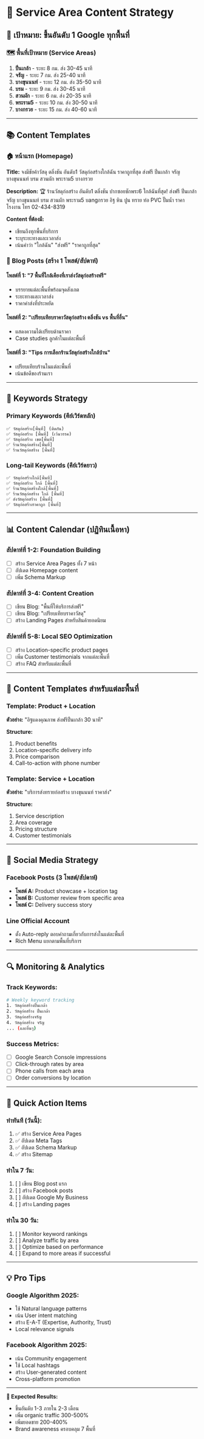 # 📝 Service Area Content Strategy

## 🎯 เป้าหมาย: ขึ้นอันดับ 1 Google ทุกพื้นที่

### 🗺️ พื้นที่เป้าหมาย (Service Areas)

1. **ปิ่นเกล้า** - ระยะ 8 กม. ส่ง 30-45 นาที
2. **จรัญ** - ระยะ 7 กม. ส่ง 25-40 นาที  
3. **บางขุนนนท์** - ระยะ 12 กม. ส่ง 35-50 นาที
4. **บรม** - ระยะ 9 กม. ส่ง 30-45 นาที
5. **สวนผัก** - ระยะ 6 กม. ส่ง 20-35 นาที
6. **พระราม5** - ระยะ 10 กม. ส่ง 30-50 นาที
7. **บางกรวย** - ระยะ 15 กม. ส่ง 40-60 นาที

---

## 📚 Content Templates

### 🏠 หน้าแรก (Homepage)
**Title:** จงมีชัยค้าวัสดุ ตลิ่งชัน อันดับ1 วัสดุก่อสร้างใกล้ฉัน ราคาถูกที่สุด ส่งฟรี ปิ่นเกล้า จรัญ บางขุนนนท์ บรม สวนผัก พระราม5 บางกรวย

**Description:** 🏆 ร้านวัสดุก่อสร้าง อันดับ1 ตลิ่งชัน ปากซอยชักพระ6 ใกล้ฉันที่สุด! ส่งฟรี ปิ่นเกล้า จรัญ บางขุนนนท์ บรม สวนผัก พระราม5 บangกรวย อิฐ หิน ปูน ทราย ท่อ PVC ปั๊มน้ำ ราคาโรงงาน โทร 02-434-8319

**Content ที่ต้องมี:**
- เขียนถึงทุกพื้นที่บริการ
- ระบุระยะทางและเวลาส่ง
- เน้นคำว่า "ใกล้ฉัน" "ส่งฟรี" "ราคาถูกที่สุด"

### 📖 Blog Posts (สร้าง 1 โพสต์/สัปดาห์)

#### โพสต์ที่ 1: "7 พื้นที่ใกล้เคียงที่เราส่งวัสดุก่อสร้างฟรี"
- บรรยายแต่ละพื้นที่พร้อมจุดสังเกต
- ระยะทางและเวลาส่ง
- ราคาค่าส่งที่ประหยัด

#### โพสต์ที่ 2: "เปรียบเทียบราคาวัสดุก่อสร้าง ตลิ่งชัน vs พื้นที่อื่น"
- แสดงความได้เปรียบด้านราคา
- Case studies ลูกค้าในแต่ละพื้นที่

#### โพสต์ที่ 3: "Tips การเลือกร้านวัสดุก่อสร้างใกล้บ้าน"
- เปรียบเทียบร้านในแต่ละพื้นที่
- เน้นข้อดีของร้านเรา

---

## 🔑 Keywords Strategy

### Primary Keywords (คีย์เวิร์ดหลัก)
```
✅ วัสดุก่อสร้าง[พื้นที่] (ติดกัน)
✅ วัสดุก่อสร้าง [พื้นที่] (เว้นวรรค)  
✅ วัสดุก่อสร้าง เขต[พื้นที่]
✅ ร้านวัสดุก่อสร้าง[พื้นที่]
✅ ร้านวัสดุก่อสร้าง [พื้นที่]
```

### Long-tail Keywords (คีย์เวิร์ดยาว)
```
✅ วัสดุก่อสร้างใกล้[พื้นที่]
✅ วัสดุก่อสร้าง ใกล้ [พื้นที่]
✅ ร้านวัสดุก่อสร้างใกล้[พื้นที่]
✅ ร้านวัสดุก่อสร้าง ใกล้ [พื้นที่]
✅ ส่งวัสดุก่อสร้าง [พื้นที่]
✅ วัสดุก่อสร้างราคาถูก [พื้นที่]
```

---

## 📊 Content Calendar (ปฏิทินเนื้อหา)

### สัปดาห์ที่ 1-2: Foundation Building
- [ ] สร้าง Service Area Pages ทั้ง 7 หน้า
- [ ] อัปเดต Homepage content
- [ ] เพิ่ม Schema Markup

### สัปดาห์ที่ 3-4: Content Creation  
- [ ] เขียน Blog: "พื้นที่ให้บริการส่งฟรี"
- [ ] เขียน Blog: "เปรียบเทียบราคาวัสดุ"
- [ ] สร้าง Landing Pages สำหรับสินค้ายอดนิยม

### สัปดาห์ที่ 5-8: Local SEO Optimization
- [ ] สร้าง Location-specific product pages
- [ ] เพิ่ม Customer testimonials จากแต่ละพื้นที่
- [ ] สร้าง FAQ สำหรับแต่ละพื้นที่

---

## 🎨 Content Templates สำหรับแต่ละพื้นที่

### Template: Product + Location
**ตัวอย่าง:** "อิฐแดงคุณภาพ ส่งฟรีปิ่นเกล้า 30 นาที"

**Structure:**
1. Product benefits
2. Location-specific delivery info  
3. Price comparison
4. Call-to-action with phone number

### Template: Service + Location
**ตัวอย่าง:** "บริการส่งทรายก่อสร้าง บางขุนนนท์ ราคาส่ง"

**Structure:**
1. Service description
2. Area coverage
3. Pricing structure
4. Customer testimonials

---

## 📱 Social Media Strategy

### Facebook Posts (3 โพสต์/สัปดาห์)
- **โพสต์ A:** Product showcase + location tag
- **โพสต์ B:** Customer review from specific area
- **โพสต์ C:** Delivery success story

### Line Official Account
- ตั้ง Auto-reply ตอบคำถามเกี่ยวกับการส่งในแต่ละพื้นที่
- Rich Menu แยกตามพื้นที่บริการ

---

## 🔍 Monitoring & Analytics

### Track Keywords:
```bash
# Weekly keyword tracking
1. วัสดุก่อสร้างปิ่นเกล้า
2. วัสดุก่อสร้าง ปิ่นเกล้า
3. วัสดุก่อสร้างจรัญ
4. วัสดุก่อสร้าง จรัญ
... (และอื่นๆ)
```

### Success Metrics:
- [ ] Google Search Console impressions
- [ ] Click-through rates by area
- [ ] Phone calls from each area
- [ ] Order conversions by location

---

## 🚀 Quick Action Items

### ทำทันที (วันนี้):
1. ✅ สร้าง Service Area Pages
2. ✅ อัปเดต Meta Tags
3. ✅ อัปเดต Schema Markup
4. ✅ สร้าง Sitemap

### ทำใน 7 วัน:
1. [ ] เขียน Blog post แรก
2. [ ] สร้าง Facebook posts
3. [ ] อัปเดต Google My Business
4. [ ] สร้าง Landing pages

### ทำใน 30 วัน:
1. [ ] Monitor keyword rankings
2. [ ] Analyze traffic by area
3. [ ] Optimize based on performance
4. [ ] Expand to more areas if successful

---

## 💡 Pro Tips

### Google Algorithm 2025:
- ใช้ Natural language patterns
- เน้น User intent matching
- สร้าง E-A-T (Expertise, Authority, Trust)
- Local relevance signals

### Facebook Algorithm 2025:
- เน้น Community engagement
- ใช้ Local hashtags
- สร้าง User-generated content
- Cross-platform promotion

---

**🎯 Expected Results:**
- ขึ้นอันดับ 1-3 ภายใน 2-3 เดือน
- เพิ่ม organic traffic 300-500%
- เพิ่มยอดขาย 200-400%
- Brand awareness ครอบคลุม 7 พื้นที่ 